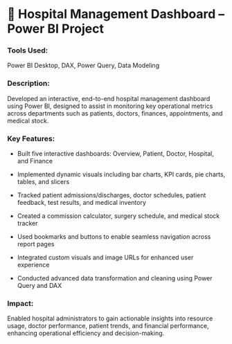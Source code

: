 # 🏥 Hospital Management Dashboard – Power BI Project
### Tools Used: 
Power BI Desktop, DAX, Power Query, Data Modeling

### Description:
Developed an interactive, end-to-end hospital management dashboard using Power BI, designed to assist in monitoring key operational metrics across departments such as patients, doctors, finances, appointments, and medical stock.

### Key Features:

* Built five interactive dashboards: Overview, Patient, Doctor, Hospital, and Finance

* Implemented dynamic visuals including bar charts, KPI cards, pie charts, tables, and slicers

* Tracked patient admissions/discharges, doctor schedules, patient feedback, test results, and medical inventory

* Created a commission calculator, surgery schedule, and medical stock tracker

* Used bookmarks and buttons to enable seamless navigation across report pages

* Integrated custom visuals and image URLs for enhanced user experience

* Conducted advanced data transformation and cleaning using Power Query and DAX

### Impact:
Enabled hospital administrators to gain actionable insights into resource usage, doctor performance, patient trends, and financial performance, enhancing operational efficiency and decision-making.
